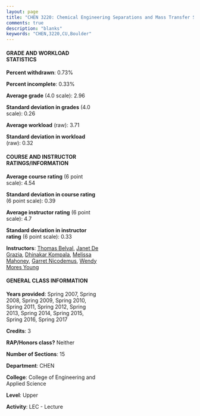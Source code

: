 ```yaml
---
layout: page
title: "CHEN 3220: Chemical Engineering Separations and Mass Transfer Statistics"
comments: true
description: "blanks"
keywords: "CHEN,3220,CU,Boulder"
---
```

<head>
<script src="https://ajax.googleapis.com/ajax/libs/jquery/2.1.3/jquery.min.js"></script>
<script src="https://dl.dropboxusercontent.com/s/pc42nxpaw1ea4o9/highcharts.js?dl=0"></script>
<!-- <script src="../assets/js/highcharts.js"></script> -->
<style type="text/css">@font-face {
	font-family: "Bebas Neue";
	src: url(https://www.filehosting.org/file/details/544349/BebasNeue Regular.otf) format("opentype");
	}
	h1.Bebas { 
		font-family: "Bebas Neue", Verdana, Tahoma;
	}
</style>
</head>
<body>
	<div id="container" style="float: right; width: 45%; height: 88%; margin-left: 2.5%; margin-right: 2.5%;"></div>
	<script language="JavaScript">
		$(document).ready(function() {
		var chart = {type: 'column'};
		var title = {text: 'Grade Distribution'};
		var xAxis = {categories: ['A','B','C','D','F'],crosshair: true};
		var yAxis = {min: 0,title: {text: 'Percentage'}};
		var tooltip = {headerFormat: '<center><b><span style="font-size:20px">{point.key}</span></b></center>',
		               pointFormat: '<td style="padding:0"><b>{point.y:.1f}%</b></td>',
		               footerFormat: '</table>',shared: true,useHTML: true};
		var plotOptions = {column: {pointPadding: 0.0,borderWidth: 0}};  
		var credits = {enabled: false};var series= [{name: 'Percent',data: [30.38,44.14,20.88,2.99,1.61,]}];
		var json = {};
		json.chart = chart;
		json.title = title;
		json.tooltip = tooltip;
		json.xAxis = xAxis;
		json.yAxis = yAxis;  
		json.series = series;
		json.plotOptions = plotOptions;  
		json.credits = credits;
		$('#container').highcharts(json);
	});
	</script>
</body>
			   
#### GRADE AND WORKLOAD STATISTICS

**Percent withdrawn**: 0.73%

**Percent incomplete**: 0.33%

**Average grade** (4.0 scale): 2.96

**Standard deviation in grades** (4.0 scale): 0.26

**Average workload** (raw): 3.71

**Standard deviation in workload** (raw): 0.32

#### COURSE AND INSTRUCTOR RATINGS/INFORMATION

**Average course rating** (6 point scale): 4.54

**Standard deviation in course rating** (6 point scale): 0.39

**Average instructor rating** (6 point scale): 4.7

**Standard deviation in instructor rating** (6 point scale): 0.33

**Instructors**: <a href='../../instructors/Thomas_Belval'>Thomas Belval</a>, <a href='../../instructors/Janet_De_Grazia'>Janet De Grazia</a>, <a href='../../instructors/Dhinakar_Kompala'>Dhinakar Kompala</a>, <a href='../../instructors/Melissa_Mahoney'>Melissa Mahoney</a>, <a href='../../instructors/Garret_Nicodemus'>Garret Nicodemus</a>, <a href='../../instructors/Wendy_Mores_Young'>Wendy Mores Young</a>

#### GENERAL CLASS INFORMATION

**Years provided**: Spring 2007, Spring 2008, Spring 2009, Spring 2010, Spring 2011, Spring 2012, Spring 2013, Spring 2014, Spring 2015, Spring 2016, Spring 2017

**Credits**: 3

**RAP/Honors class?** Neither

**Number of Sections**: 15

**Department**: CHEN

**College**: College of Engineering and Applied Science

**Level**: Upper

**Activity**: LEC - Lecture
